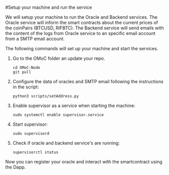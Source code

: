 #Setup your machine and run the service

We will setup your machine to run the Oracle and Backend services.
The Oracle service will inform the smart contracts about the current prices of the coinPairs (BTCUSD, RIFBTC).
The Backend service will send emails with the content of the logs from Oracle service to an specific email account from a SMTP email account.

The following commands will set up your machine and start the services.


1. Go to the OMoC folder an update your repo.

	`cd OMoC-Node` </br>
	`git pull`
	
2. Configure the data of oracles and SMTP email following the instructions in the script:

	`python3 scripts/setAddress.py`

3. Enable supervisor as a service when starting the machine:

	`sudo systemctl enable supervisor.service`
4. Start supervisor:

	`sudo supervisord`
5. Check if oracle and backend service's are running:

	`supervisorctl status`

Now you can register your oracle and interact with the smartcontract using the Dapp.





